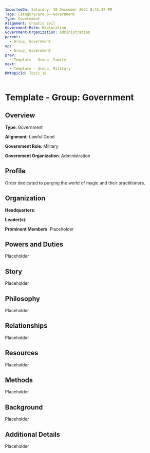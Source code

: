 ```yaml
---
ImportedOn: Saturday, 18 December 2021 8:41:47 PM
Tags: Category/Group--Government
Type: Government
Alignment: Chaotic Evil
Government-Role: Exploration
Government-Organization: Administration
parent:
  - Group_ Government
up:
  - Group_ Government
prev:
  - Template - Group_ Family
next:
  - Template - Group_ Military
RWtopicId: Topic_16
---
```

# Template - Group: Government
## Overview
**Type**: Government

**Alignment**: Lawful Good

**Government Role**: Military

**Government Organization**: Administration

## Profile
Order dedicated to purging the world of magic and their practitioners.

## Organization
**Headquarters**: 

**Leader(s)**: 

**Prominent Members**: Placeholder


## Powers and Duties
Placeholder

## Story
Placeholder

## Philosophy
Placeholder

## Relationships
Placeholder

## Resources
Placeholder

## Methods
Placeholder

## Background
Placeholder

## Additional Details
Placeholder

